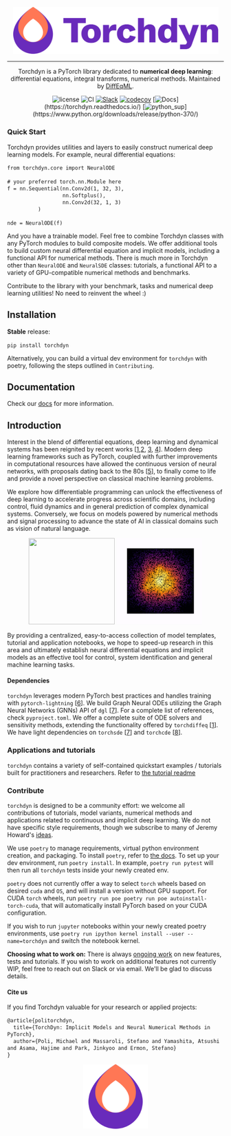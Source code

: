 <p align="center">
<img src="https://github.com/DiffEqML/diffeqml-media/blob/main/images/torchdyn_full_v2.png" width="477">
</p>

<div align="center">

---

Torchdyn is a PyTorch library dedicated to **numerical deep learning**: differential equations, integral transforms, numerical methods. Maintained by [DiffEqML](https://github.com/DiffEqML).

![license](https://img.shields.io/badge/license-Apache%202.0-blue.svg?)
![CI](https://github.com/DiffEqML/torchdyn/actions/workflows/os-coverage.yml/badge.svg)
[![Slack](https://img.shields.io/badge/slack-chat-blue.svg?logo=slack)](https://join.slack.com/t/diffeqml/shared_invite/zt-trwgahq8-zgDqFmwS2gHYX6hsRvwDvg)
[![codecov](https://codecov.io/gh/DiffEqML/torchdyn/branch/master/graph/badge.svg)](https://codecov.io/gh/DiffEqML/torchdyn)
[![Docs](https://img.shields.io/badge/docs-passing-green.svg?)](https://torchdyn.readthedocs.io/)
[![python_sup](https://img.shields.io/badge/python-3.7+-black.svg?)](https://www.python.org/downloads/release/python-370/)

</div>

### Quick Start

Torchdyn provides utilities and layers to easily construct numerical deep learning models. For example, neural differential equations:

```
from torchdyn.core import NeuralODE

# your preferred torch.nn.Module here 
f = nn.Sequential(nn.Conv2d(1, 32, 3),
                  nn.Softplus(),
                  nn.Conv2d(32, 1, 3)
          )

nde = NeuralODE(f)
```

And you have a trainable model. Feel free to combine Torchdyn classes with any PyTorch modules to build composite models. We offer additional tools to build custom neural differential equation and implicit models, including a functional API for numerical methods. There is much more in Torchdyn other than `NeuralODE` and `NeuralSDE` classes: tutorials, a functional API to a variety of GPU-compatible numerical methods and benchmarks.

Contribute to the library with your benchmark, tasks and numerical deep learning utilities! No need to reinvent the wheel :)

## Installation

**Stable** release:

`pip install torchdyn`

Alternatively, you can build a virtual dev environment for `torchdyn` with poetry, following the steps outlined in `Contributing`.

## Documentation

Check our [docs](https://torchdyn.readthedocs.io/) for more information.

## Introduction

Interest in the blend of differential equations, deep learning and dynamical systems has been reignited by recent works [[1](https://arxiv.org/abs/1806.07366),[2](https://arxiv.org/abs/2001.04385), [3](https://arxiv.org/abs/2002.08071), [4](https://arxiv.org/abs/1909.01377)]. Modern deep learning frameworks such as PyTorch, coupled with further improvements in computational resources have allowed the continuous version of neural networks, with proposals dating back to the 80s [[5](https://ieeexplore.ieee.org/abstract/document/6814892)], to finally come to life and provide a novel perspective on classical machine learning problems.

We explore how differentiable programming can unlock the effectiveness of deep learning to accelerate progress across scientific domains, including control, fluid dynamics and in general prediction of complex dynamical systems. Conversely, we focus on models powered by numerical methods and signal processing to advance the state of AI in classical domains such as vision of natural language.

<p align="center">
<img src="https://github.com/DiffEqML/diffeqml-media/blob/main/animations/GalNODE.gif" width="200" height="200">
<img src="https://github.com/DiffEqML/diffeqml-media/blob/main/animations/cnf_diffeq.gif" width="200" height="200">
</p>

By providing a centralized, easy-to-access collection of model templates, tutorial and application notebooks, we hope to speed-up research in this area and ultimately establish neural differential equations and implicit models as an effective tool for control, system identification and general machine learning tasks.

#### Dependencies

`torchdyn` leverages modern PyTorch best practices and handles training with `pytorch-lightning` [[6](https://github.com/PyTorchLightning/pytorch-lightning)]. We build Graph Neural ODEs utilizing the Graph Neural Networks (GNNs) API of `dgl` [[7](https://www.dgl.ai/)]. For a complete list of references, check `pyproject.toml`. We offer a complete suite of ODE solvers and sensitivity methods, extending the functionality offered by `torchdiffeq` [[1](https://arxiv.org/abs/1806.07366)]. We have light dependencies on `torchsde` [[7](https://arxiv.org/abs/2001.01328)] and `torchcde` [[8](https://arxiv.org/abs/2005.08926)].

### Applications and tutorials

`torchdyn` contains a variety of self-contained quickstart examples / tutorials built for practitioners and researchers. Refer to [the tutorial readme](tutorials/README.md)

### Contribute

 `torchdyn` is designed to be a community effort: we welcome all contributions of tutorials, model variants, numerical methods and applications related to continuous and implicit deep learning. We do not have specific style requirements, though we subscribe to many of Jeremy Howard's [ideas](https://docs.fast.ai/dev/style.html).

We use `poetry` to manage requirements, virtual python environment creation, and packaging. To install `poetry`, refer to [the docs](https://python-poetry.org/docs/).
To set up your dev environment, run `poetry install`. In example, `poetry run pytest` will then run all `torchdyn` tests inside your newly created env.

`poetry` does not currently offer a way to select `torch` wheels based on desired `cuda` and `OS`, and will install a version without GPU support. For CUDA `torch` wheels,
run `poetry run poe poetry run poe autoinstall-torch-cuda`, that will automatically install PyTorch based on your CUDA configuration.

If you wish to run `jupyter` notebooks within your newly created poetry environments, use `poetry run ipython kernel install --user --name=torchdyn` and switch the notebook kernel.

**Choosing what to work on:** There is always [ongoing work](https://github.com/DiffEqML/torchdyn/issues) on new features, tests and tutorials. If you wish to work on additional features not currently WIP, feel free to reach out on Slack or via email. We'll be glad to discuss details.

#### Cite us

If you find Torchdyn valuable for your research or applied projects:

```
@article{politorchdyn,
  title={TorchDyn: Implicit Models and Neural Numerical Methods in PyTorch},
  author={Poli, Michael and Massaroli, Stefano and Yamashita, Atsushi and Asama, Hajime and Park, Jinkyoo and Ermon, Stefano}
}
```

<p align="center">
<img src="https://github.com/DiffEqML/diffeqml-media/blob/main/images/torchdyn_v2.png" width="150">
</p>
<div align="center">
